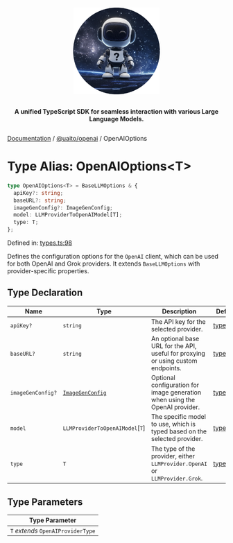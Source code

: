 <div style="display:flex; flex-direction:column; align-items:center;">
<p align="center">
  <img src="../UAITO.png" alt="UAITO Logo" width="200"/>
</p>

<p align="center">
  <strong>A unified TypeScript SDK for seamless interaction with various Large Language Models.</strong>
</p>
</div>

[Documentation](README.md) / [@uaito/openai](@uaito.openai.md) / OpenAIOptions

# Type Alias: OpenAIOptions\<T\>

```ts
type OpenAIOptions<T> = BaseLLMOptions & {
  apiKey?: string;
  baseURL?: string;
  imageGenConfig?: ImageGenConfig;
  model: LLMProviderToOpenAIModel[T];
  type: T;
};
```

Defined in: [types.ts:98](https://github.com/elribonazo/uaito/blob/61fe38d8ca6389b9df4b175df981376a787b30b1/packages/openai/src/types.ts#L98)

Defines the configuration options for the `OpenAI` client, which can be used for both
OpenAI and Grok providers. It extends `BaseLLMOptions` with provider-specific properties.

## Type Declaration

| Name | Type | Description | Defined in |
| ------ | ------ | ------ | ------ |
| `apiKey?` | `string` | The API key for the selected provider. | [types.ts:109](https://github.com/elribonazo/uaito/blob/61fe38d8ca6389b9df4b175df981376a787b30b1/packages/openai/src/types.ts#L109) |
| `baseURL?` | `string` | An optional base URL for the API, useful for proxying or using custom endpoints. | [types.ts:114](https://github.com/elribonazo/uaito/blob/61fe38d8ca6389b9df4b175df981376a787b30b1/packages/openai/src/types.ts#L114) |
| `imageGenConfig?` | [`ImageGenConfig`](@uaito.openai.TypeAlias.ImageGenConfig.md) | Optional configuration for image generation when using the OpenAI provider. | [types.ts:124](https://github.com/elribonazo/uaito/blob/61fe38d8ca6389b9df4b175df981376a787b30b1/packages/openai/src/types.ts#L124) |
| `model` | `LLMProviderToOpenAIModel`\[`T`\] | The specific model to use, which is typed based on the selected provider. | [types.ts:119](https://github.com/elribonazo/uaito/blob/61fe38d8ca6389b9df4b175df981376a787b30b1/packages/openai/src/types.ts#L119) |
| `type` | `T` | The type of the provider, either `LLMProvider.OpenAI` or `LLMProvider.Grok`. | [types.ts:104](https://github.com/elribonazo/uaito/blob/61fe38d8ca6389b9df4b175df981376a787b30b1/packages/openai/src/types.ts#L104) |

## Type Parameters

| Type Parameter |
| ------ |
| `T` *extends* `OpenAIProviderType` |
